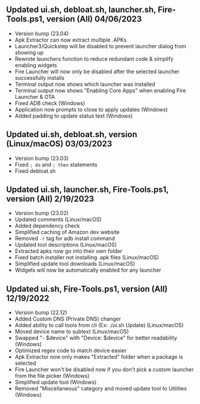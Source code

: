## Updated ui.sh, debloat.sh, launcher.sh, Fire-Tools.ps1, version (All) 04/06/2023
- Version bump (23.04)
- Apk Extractor can now extract multiple .APKs
- Launcher3/Quickstep will be disabled to prevent launcher dialog from showing up
- Rewrote launchers function to reduce redundant code & simplify enabling widgets
- Fire Launcher will now only be disabled after the selected launcher successfully installs
- Terminal output now shows which launcher was installed
- Terminal output now shows "Enabling Core Apps" when enabling Fire Launcher & OTA
- Fixed ADB check (Windows)
- Application now prompts to close to apply updates (Windows)
- Added padding to update status text (Windows)

## Updated ui.sh, debloat.sh, version (Linux/macOS) 03/03/2023
- Version bump (23.03)
- Fixed `; do` and `; then` statements
- Fixed debloat.sh

## Updated ui.sh, launcher.sh, Fire-Tools.ps1, version (All) 2/19/2023
- Version bump (23.02)
- Updated comments (Linux/macOS)
- Added dependency check
- Simplified caching of Amazon dev website
- Removed `-r` tag for adb install command
- Updated tool descriptions (Linux/macOS)
- Extracted apks now go into their own folder
- Fixed batch installer not installing .apk files (Linux/macOS)
- Simplified update tool downloads (Linux/macOS)
- Widgets will now be automatically enabled for any launcher

## Updated ui.sh, Fire-Tools.ps1, version (All) 12/19/2022
- Version bump (22.12)
- Added Custom DNS (Private DNS) changer
- Added ability to call tools from cli (Ex: ./ui.sh Update) (Linux/macOS)
- Moved device name to subtext (Linux/macOS)
- Swapped "- $device" with "Device: $device" for better readability (Windows)
- Optimized regex code to match device easier
- Apk Extractor now only makes "Extracted" folder when a package is selected
- Fire Launcher won't be disabled now if you don't pick a custom launcher from the file picker (Windows)
- Simplified update tool (Windows)
- Removed "Miscellaneous" category and moved update tool to Utilities (Windows)
